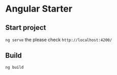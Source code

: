 # Angular Starter


## Start project 
`ng serve` the please check `http://localhost:4200/`

## Build 
`ng build`
